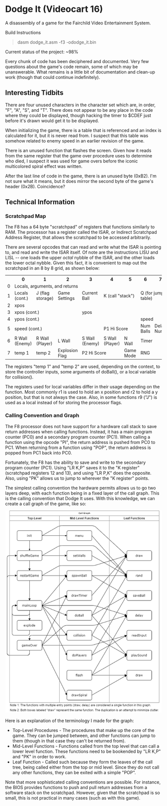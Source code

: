 # Dodge It (Videocart 16)
A disassembly of a game for the Fairchild Video Entertainment System.

Build Instructions
> dasm dodge_it.asm -f3 -ododge_it.bin

Current status of the project: ~98%

Every chunk of code has been deciphered and documented. Very few questions about the game's code remain, some of which may be unanswerable. What remains is a little bit of documentation and clean-up work (though that could continue indefinitely).

## Interesting Tidbits

There are four unused characters in the character set which are, in order, "F", "A", "S", and "T". There does not appear to be any place in the code where they could be displayed, though hacking the timer to $CDEF just before it's drawn would get it to be displayed.

When initializing the game, there is a table that is referenced and an index is calculated for it, but it is never read from. I suspect that this table was somehow related to enemy speed in an earlier revision of the game.

There is an unused function that flashes the screen. Given how it reads from the same register that the game over procedure uses to determine who died, I suspect it was used for game overs before the iconic multicolored spiral effect was written.

After the last line of code in the game, there is an unused byte (0xB2). I'm not sure what it means, but it does mirror the second byte of the game's header (0x2B). Coincidence?

## Technical Information

### Scratchpad Map

The F8 has a 64 byte "scratchpad" of registers that functions similarly to RAM. The processor has a register called the ISAR, or Indirect Scratchpad Address Register, that allows the scratchpad to be accessed arbitrarily.

There are several opcodes that can read and write what the ISAR is pointing to, and read and write the ISAR itself. Of note are the instructions LISU and LISL -- one loads the upper *octal* nybble of the ISAR, and the other loads the lower octal nybble. Given this fact, it is convenient to map out the scratchpad in an 8 by 8 grid, as shown below:

<table>
  <tr>
    <th></th>
    <th>0</th>
    <th>1</th>
    <th>2</th>
    <th>3</th>
    <th>4</th>
    <th>5</th>
    <th>6</th>
    <th>7</th>
  </tr>
  <tr>
    <td>0</td>
    <td colspan="8">Locals, arguments, and returns</td>
  </tr>
  <tr>
    <td>1</td>
    <td>Locals<br>(cont.)</td>
    <td>J (flag<br>storage)</td>
    <td>Game<br>Settings</td>
    <td>Current<br>Ball</td>
    <td colspan="2">K (call "stack")</td>
    <td colspan="2">Q (for jump table)</td>
  </tr>
  <tr>
    <td>2</td>
    <td colspan="8">xpos</td>
  </tr>
  <tr>
    <td>3</td>
    <td colspan="3">xpos (cont.)</td>
    <td colspan="5">ypos</td>
  </tr>
  <tr>
    <td>4</td>
    <td colspan="6">ypos (cont.)</td>
    <td colspan="2">speed</td>
  </tr>
  <tr>
    <td>5</td>
    <td colspan="4">speed (cont.)</td>
    <td colspan="2">P1 Hi Score</td>
    <td>Num<br>Balls</td>
    <td>Delay<br>Num</td>
  </tr>
  <tr>
    <td>6</td>
    <td>R Wall<br>(Enemy)</td>
    <td>R Wall<br>(Player)</td>
    <td>L Wall</td>
    <td>S Wall<br>(Enemy)</td>
    <td>S Wall<br>(Player)</td>
    <td>N Wall</td>
    <td colspan="2">Timer</td>
  </tr>
  <tr>
    <td>7</td>
    <td>temp 1</td>
    <td>temp 2</td>
    <td>Explosion<br>Flag</td>
    <td colspan="2">P2 Hi Score</td>
    <td>Game<br>Mode</td>
    <td colspan="2">RNG</td>
  </tr>
</table>

The registers "temp 1" and "temp 2" are used, depending on the context, to store the controller inputs, some arguments of doBall(), or a local variable for collision().

The registers used for local variables differ in their usage depending on the function. Most commonly r1 is used to hold an x position and r2 to hold a y position, but that is not always the case. Also, in some functions r9 ("J") is used as a local instead of for storing the processor flags.

### Calling Convention and Graph

The F8 processor does not have support for a hardware call stack to save return addresses when calling functions. Instead, it has a main program counter (PC0) and a secondary program counter (PC1). When calling a function using the opcode "PI", the return address is pushed from PC0 to PC1. When returning from a function using "POP", the return address is popped from PC1 back into PC0.

Fortunately, the F8 has the ability to save and write to the secondary program counter (PC1). Using "LR K,P" saves it to the "K register" (scratchpad registers 12 and 13), and using "LR P,K" does the opposite. Also, using "PK" allows us to jump to wherever the "K register" points.

The simplest calling convention the hardware permits allows us to go two layers deep, with each function being in a fixed layer of the call graph. This is the calling convention that Dodge It uses. With this knowledge, we can create a call graph of the game, like so:

![Call Graph of Dodge It](https://github.com/alex-west/ves-16/blob/master/call%20graph.png "Call Graph of Dodge It")

Here is an explanation of the terminology I made for the graph:
  - Top-Level Procedures - The procedures that make up the core of the game. They can be jumped between, and other functions can jump to them (though in that case they can't be returned from).
  - Mid-Level Functions - Functions called from the top level that can call a lower level function. These functions need to be bookended by "LR K,P" and "PK" in order to work.
  - Leaf Function - Called such because they form the leaves of the call tree, being called either from the top or mid level. Since they do not call any other functions, they can be exited with a simple "POP".

Note that more sophisticated calling conventions are possible. For instance, the BIOS provides functions to push and pull return addresses from a software stack on the scratchpad. However, given that the scratchpad is so small, this is not practical in many cases (such as with this game).